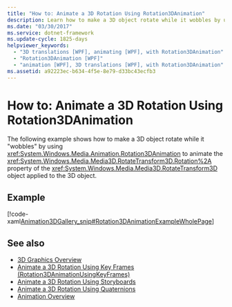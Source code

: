 ```yaml
---
title: "How to: Animate a 3D Rotation Using Rotation3DAnimation"
description: Learn how to make a 3D object rotate while it wobbles by using Rotation3DAnimation to animate the Rotation property.
ms.date: "03/30/2017"
ms.service: dotnet-framework
ms.update-cycle: 1825-days
helpviewer_keywords:
  - "3D translations [WPF], animating [WPF], with Rotation3DAnimation"
  - "Rotation3DAnimation [WPF]"
  - "animation [WPF], 3D translations [WPF], with Rotation3DAnimation"
ms.assetid: a92223ec-b634-4f5e-8e79-d33bc43ecfb3
---
```

# How to: Animate a 3D Rotation Using Rotation3DAnimation

The following example shows how to make a 3D object rotate while it "wobbles" by using <xref:System.Windows.Media.Animation.Rotation3DAnimation> to animate the <xref:System.Windows.Media.Media3D.RotateTransform3D.Rotation%2A> property of the <xref:System.Windows.Media.Media3D.RotateTransform3D> object applied to the 3D object.

## Example

[!code-xaml[Animation3DGallery_snip#Rotation3DAnimationExampleWholePage](~/samples/snippets/csharp/VS_Snippets_Wpf/Animation3DGallery_snip/CS/Rotation3DAnimationExample.xaml#rotation3danimationexamplewholepage)]

## See also

- [3D Graphics Overview](3-d-graphics-overview.md)
- [Animate a 3D Rotation Using Key Frames (Rotation3DAnimationUsingKeyFrames)](how-to-animate-a-3-d-rotation-using-key-frames.md)
- [Animate a 3D Rotation Using Storyboards](how-to-animate-a-3-d-rotation-using-storyboards.md)
- [Animate a 3D Rotation Using Quaternions](how-to-animate-a-3-d-rotation-using-quaternions.md)
- [Animation Overview](animation-overview.md)

